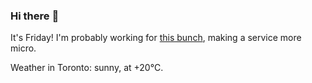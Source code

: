 ### Hi there :wave:

It's Friday! I'm probably working for [this bunch](https://github.com/kohofinancial), making a service more micro.

Weather in Toronto: sunny, at +20°C.
